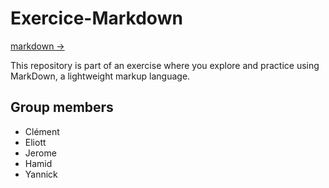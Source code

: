 # Exercice-Markdown

[markdown ->](/markdown.md)

This repository is part of an exercise where you explore and practice using MarkDown, a lightweight markup language.

## Group members
* Clément 
* Eliott
* Jerome
* Hamid
* Yannick

